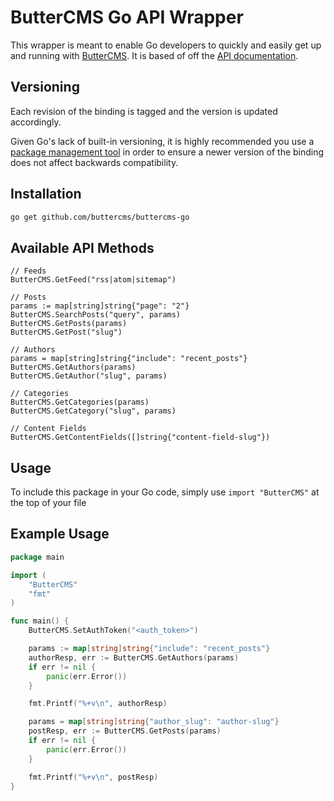 # ButterCMS Go API Wrapper

This wrapper is meant to enable Go developers to quickly and easily get up and running with [ButterCMS](https://buttercms.com/). It is based of off the [API documentation](https://buttercms.com/docs/api/).

## Versioning

Each revision of the binding is tagged and the version is updated accordingly.

Given Go's lack of built-in versioning, it is highly recommended you use a
[package management tool](https://github.com/golang/go/wiki/PackageManagementTools) in order to ensure a newer
version of the binding does not affect backwards compatibility.

## Installation

```sh
go get github.com/buttercms/buttercms-go
```

## Available API Methods
```
// Feeds
ButterCMS.GetFeed("rss|atom|sitemap")

// Posts
params := map[string]string{"page": "2"}
ButterCMS.SearchPosts("query", params)
ButterCMS.GetPosts(params)
ButterCMS.GetPost("slug")

// Authors
params = map[string]string{"include": "recent_posts"}
ButterCMS.GetAuthors(params)
ButterCMS.GetAuthor("slug", params)

// Categories
ButterCMS.GetCategories(params)
ButterCMS.GetCategory("slug", params)

// Content Fields
ButterCMS.GetContentFields([]string{"content-field-slug"})
```

## Usage

To include this package in your Go code, simply use `import "ButterCMS"` at the top of your file

## Example Usage

```go
package main

import (
	"ButterCMS"
	"fmt"
)

func main() {
	ButterCMS.SetAuthToken("<auth_token>")

	params := map[string]string{"include": "recent_posts"}
	authorResp, err := ButterCMS.GetAuthors(params)
	if err != nil {
		panic(err.Error())
	}

	fmt.Printf("%+v\n", authorResp)

	params = map[string]string{"author_slug": "author-slug"}
	postResp, err := ButterCMS.GetPosts(params)
	if err != nil {
		panic(err.Error())
	}

	fmt.Printf("%+v\n", postResp)
}
```
